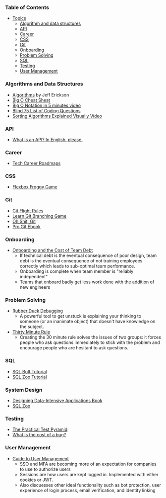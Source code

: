 ### Table of Contents

  - [Topics](#topics)
    - [Algorithm and data structures](#algorithm-and-data-structures)
    - [API](#api-design--development)
    - [Career](#Career)
    - [CSS](#CSS)
    - [Git](#Git)
    - [Onboarding](#Onboarding)
    - [Problem Solving](#Problem-Solving)
    - [SQL](#SQL)
    - [Testing](#Testing)
    - [User Management](#User-Management)

### Algorithms and Data Structures
- [Algorithms](http://jeffe.cs.illinois.edu/teaching/algorithms/) by Jeff Erickson
- [Big O Cheat Sheat](https://www.bigocheatsheet.com)
- [Big O Notation in 5 minutes video](https://www.youtube.com/watch?v=__vX2sjlpXU)
- [Blind 75 List of Coding Questions](https://leetcode.com/discuss/general-discussion/460599/blind-75-leetcode-questions)
- [Sorting Algorithms Explained Visually Video](https://www.youtube.com/watch?v=RfXt_qHDEPw)

### API

- [What is an API? In English, please.](https://www.freecodecamp.org/news/what-is-an-api-in-english-please-b880a3214a82/)

### Career

- [Tech Career Roadmaps](https://roadmap.sh)
  
### CSS
- [Flexbox Froggy Game](https://flexboxfroggy.com/)

### Git
- [Git Flight Rules](https://github.com/k88hudson/git-flight-rules)
- [Learn Git Branching Game](https://learngitbranching.js.org/?locale=en_US)
- [Oh Shit, Git](https://ohshitgit.com)
- [Pro Git Ebook](https://git-scm.com/book/en/v2)

### Onboarding

- [Onboarding and the Cost of Team Debt](https://www.kateheddleston.com/blog/onboarding-and-the-cost-of-team-debt)
  - If technical debt is the eventual consequence of poor design, team debt is the eventual consequence of not training employees correctly which leads to sub-optimal team performance.
  - Onboarding is complete when team member is "reliably independent"
  - Teams that onboard badly get less work done with the addition of new engineers

### Problem Solving

- [Rubber Duck Debugging](https://rubberduckdebugging.com/)
  - A powerful tool to get unstuck is explaining your thinking to someone (or an inanimate object) that doesn't have knowledge on the subject.
- [Thirty Minute Rule](https://daniel.feldroy.com/posts/thirty-minute-rule)
  - Creating the 30 minute rule solves the issues of two groups: it forces people who ask questions immediately to stick with the problem and encourage people who are hesitant to ask questions.

### SQL

- [SQL Bolt Tutorial](https://sqlbolt.com)
- [SQL Zoo Tutorial](https://sqlzoo.net/wiki/SQL_Tutorial)

### System Design

- [Designing Data-Intensive Applications Book](https://www.amazon.com/Designing-Data-Intensive-Applications-Reliable-Maintainable/dp/1449373321)
- [SQL Zoo](https://sqlzoo.net/wiki/SQL_Tutorial)

### Testing

- [The Practical Test Pyramid](https://martinfowler.com/articles/practical-test-pyramid.html)
- [What is the cost of a bug?](https://azevedorafaela.com/2018/04/27/what-is-the-cost-of-a-bug/)

### User Management
- [Guide to User Management](https://workos.com/blog/the-developers-guide-to-user-management/?utm_source=quastor&utm_medium=newsletter&utm_campaign=q12024)
  - SSO and MFA are becoming more of an expectation for companies to use to authorize users
  - Sessions are how users are kept logged in. Implemented with either cookies or JWT.
  - Also discuesses other ideal functionality such as bot protection, user experience of login process, email verification, and identity linking 
